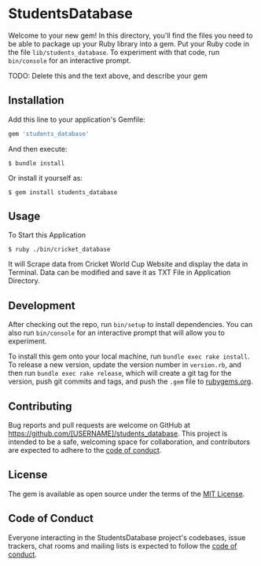 # StudentsDatabase

Welcome to your new gem! In this directory, you'll find the files you need to be able to package up your Ruby library into a gem. Put your Ruby code in the file `lib/students_database`. To experiment with that code, run `bin/console` for an interactive prompt.

TODO: Delete this and the text above, and describe your gem

## Installation

Add this line to your application's Gemfile:

```ruby
gem 'students_database'
```

And then execute:

    $ bundle install

Or install it yourself as:

    $ gem install students_database

## Usage

To Start this Application

    $ ruby ./bin/cricket_database
   
It will Scrape data from Cricket World Cup Website and display the data in Terminal. Data can be modified and save it as TXT File in Application Directory.

## Development

After checking out the repo, run `bin/setup` to install dependencies. You can also run `bin/console` for an interactive prompt that will allow you to experiment.

To install this gem onto your local machine, run `bundle exec rake install`. To release a new version, update the version number in `version.rb`, and then run `bundle exec rake release`, which will create a git tag for the version, push git commits and tags, and push the `.gem` file to [rubygems.org](https://rubygems.org).

## Contributing

Bug reports and pull requests are welcome on GitHub at https://github.com/[USERNAME]/students_database. This project is intended to be a safe, welcoming space for collaboration, and contributors are expected to adhere to the [code of conduct](https://github.com/[USERNAME]/students_database/blob/master/CODE_OF_CONDUCT.md).


## License

The gem is available as open source under the terms of the [MIT License](https://opensource.org/licenses/MIT).

## Code of Conduct

Everyone interacting in the StudentsDatabase project's codebases, issue trackers, chat rooms and mailing lists is expected to follow the [code of conduct](https://github.com/[USERNAME]/students_database/blob/master/CODE_OF_CONDUCT.md).
